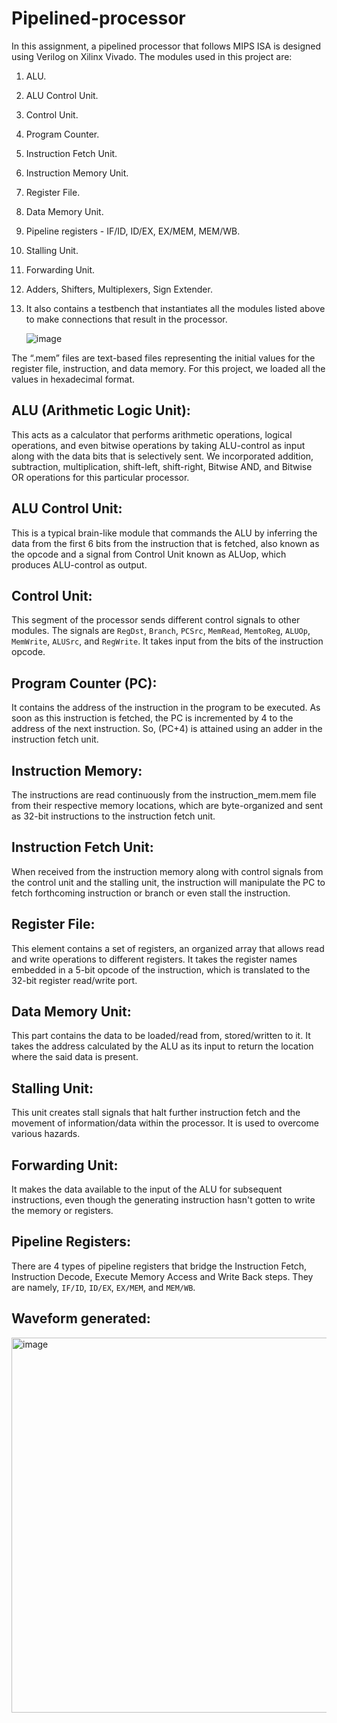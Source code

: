 # Pipelined-processor

In this assignment, a pipelined processor that follows MIPS ISA is designed using Verilog on Xilinx Vivado. The modules used in this project are:

1. ALU.
2. ALU Control Unit.
3. Control Unit.
4. Program Counter.
5. Instruction Fetch Unit.
6. Instruction Memory Unit.
7. Register File.
8. Data Memory Unit.
9. Pipeline registers - IF/ID, ID/EX, EX/MEM, MEM/WB.
10. Stalling Unit.
11. Forwarding Unit.
12. Adders, Shifters, Multiplexers, Sign Extender.
13. It also contains a testbench that instantiates all the modules listed above to make connections that result in the processor.

    ![image](https://github.com/Vinayak1409/Pipelined_Processor/assets/83897602/83bf0272-0dae-496a-a248-9cae7f4160c2)

The “.mem” files are text-based files representing the initial values for the register file, instruction, and data memory. For this project, we loaded all the values in hexadecimal format.

## ALU (Arithmetic Logic Unit):
This acts as a calculator that performs arithmetic operations, logical operations, and even bitwise operations by taking ALU-control as input along with the data bits that is selectively sent. We incorporated addition, subtraction, multiplication, shift-left, shift-right, Bitwise AND, and Bitwise OR operations for this particular processor.

## ALU Control Unit:
This is a typical brain-like module that commands the ALU by inferring the data from the first 6 bits from the instruction that is fetched, also known as the opcode and a signal from Control Unit known as ALUop, which produces ALU-control as output.

## Control Unit:
This segment of the processor sends different control signals to other modules. The signals are `RegDst`, `Branch`, `PCSrc`, `MemRead`, `MemtoReg`, `ALUOp`, `MemWrite`, `ALUSrc`, and `RegWrite`. It takes input from the bits of the instruction opcode.

## Program Counter (PC):
It contains the address of the instruction in the program to be executed. As soon as this instruction is fetched, the PC is incremented by 4 to the address of the next instruction. So, (PC+4) is attained using an adder in the instruction fetch unit.

## Instruction Memory:
The instructions are read continuously from the instruction_mem.mem file from their respective memory locations, which are byte-organized and sent as 32-bit instructions to the instruction fetch unit.

## Instruction Fetch Unit:
When received from the instruction memory along with control signals from the control unit and the stalling unit, the instruction will manipulate the PC to fetch forthcoming instruction or branch or even stall the instruction.

## Register File:
This element contains a set of registers, an organized array that allows read and write operations to different registers. It takes the register names embedded in a 5-bit opcode of the instruction, which is translated to the 32-bit register read/write port.

## Data Memory Unit:
This part contains the data to be loaded/read from, stored/written to it. It takes the address calculated by the ALU as its input to return the location where the said data is present. 

## Stalling Unit:
This unit creates stall signals that halt further instruction fetch and the movement of information/data within the processor. It is used to overcome various hazards.

## Forwarding Unit:
It makes the data available to the input of the ALU for subsequent instructions, even though the generating instruction hasn't gotten to write the memory or registers. 

## Pipeline Registers:
There are 4 types of pipeline registers that bridge the Instruction Fetch, Instruction Decode, Execute Memory Access and Write Back steps. They are namely, `IF/ID`, `ID/EX`, `EX/MEM`, and `MEM/WB`. 

## Waveform generated:
<img width="600" alt="image" src="https://github.com/Vinayak1409/Pipelined_Processor/assets/83897602/748ae0ab-4ad3-42c8-b031-af009b3cac9d">




